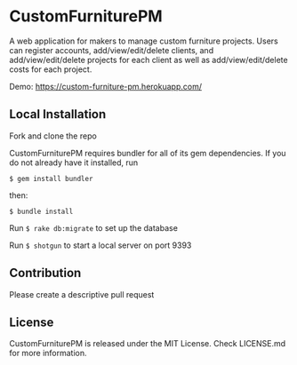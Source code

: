 # CustomFurniturePM

A web application for makers to manage custom furniture projects. Users can register accounts, add/view/edit/delete clients, and add/view/edit/delete projects for each client as well as add/view/edit/delete costs for each project.

Demo: https://custom-furniture-pm.herokuapp.com/

## Local Installation

Fork and clone the repo

CustomFurniturePM requires bundler for all of its gem dependencies. If you do not already have it installed, run

```$ gem install bundler```

then:

```$ bundle install```

Run ```$ rake db:migrate``` to set up the database

Run ```$ shotgun``` to start a local server on port 9393

## Contribution

Please create a descriptive pull request

## License

CustomFurniturePM is released under the MIT License. Check LICENSE.md for more information.
